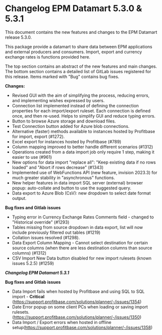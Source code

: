 # Changelog EPM Datamart 5.3.0 & 5.3.1

This document contains the new features and changes to the EPM Datamart release 5.3.0.

This package provide a datamart to share data between EPM applications and external producers and consumers. Import, export and currency exchange rates is functions provided here.

The top section contains an abstract of the new features and main changes. The bottom section contains a detailed list of GitLab issues registered for this release. Items marked with "Bug" contains bug fixes.

**Changes:**

- Revised GUI with the aim of simplifying the process, reducing errors, and implementing wishes expressed by users.
- Connection list implemented instead of defining the connection properties for each import/export ruleset. Each connection is defined once, and then re-used. Helps to simplify GUI and reduce typing errors.
- Button to browse Azure storage and download files.
- Test Connection button added for Azure blob connections.
- Alternative (faster) methods available to instances hosted by Profitbase for import, export (#1272).
- Excel export for instances hosted by Profitbase (#789)
- Column mapping improved to better handle different scenarios (#1312)
- Operations created from a data import job only require 1 step, making it easier to use (#961)
- New options for data import "replace all": "Keep existing data if no rows loaded" and "Abort if rows decrease" (#1343)
- Implemented use of WebFunctions API (new feature, invision 2023.3) for much greater stability in "asynchronous" functions.
- New helper features in data import SQL server (external) browser popup: auto-collate and button to use the suggested query.
- Data export to Azure Blob (CsV): new dropdown to select date format output.


**Bug fixes and Gitlab issues**

- Typing error in Currency Exchange Rates Comments field - changed to "Historical override" (#1293)
- Tables missing from source dropdown in data export, list will now include previously filtered out tables (#1219)
- Collation issues resolved (#1298).
- Data Export Column Mapping - Cannot select destination for certain source columns (when there are less destination columns than source columns) (#1312)
- CSV Import New Data button disabled for new import rulesets (known issues 5.2.5) (#1259)

***Changelog EPM Datamart 5.3.1***

**Bug fixes and Gitlab issues**

* Data Import fails when hosted by Profitbase and using SQL to SQL import - **Critical** (https://support.profitbase.com/solutions/planner/-/issues/1354)
* Date Error popup on some client PCs when loading or saving import rulesets. (https://support.profitbase.com/solutions/planner/-/issues/1350)
* Data Import / Export errors when hosted in offline setup(https://support.profitbase.com/solutions/planner/-/issues/1358)
